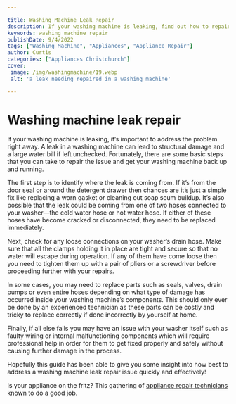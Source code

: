 ```yaml
---

title: Washing Machine Leak Repair
description: If your washing machine is leaking, find out how to repair the issue quickly and effectively by reading this post - learn more to get started now!
keywords: washing machine repair
publishDate: 9/4/2022
tags: ["Washing Machine", "Appliances", "Appliance Repair"]
author: Curtis
categories: ["Appliances Christchurch"]
cover: 
 image: /img/washingmachine/19.webp
 alt: 'a leak needing repaired in a washing machine'

---
```


# Washing machine leak repair

If your washing machine is leaking, it’s important to address the problem right away. A leak in a washing machine can lead to structural damage and a large water bill if left unchecked. Fortunately, there are some basic steps that you can take to repair the issue and get your washing machine back up and running. 

The first step is to identify where the leak is coming from. If it’s from the door seal or around the detergent drawer then chances are it’s just a simple fix like replacing a worn gasket or cleaning out soap scum buildup. It’s also possible that the leak could be coming from one of two hoses connected to your washer—the cold water hose or hot water hose. If either of these hoses have become cracked or disconnected, they need to be replaced immediately.

Next, check for any loose connections on your washer’s drain hose. Make sure that all the clamps holding it in place are tight and secure so that no water will escape during operation. If any of them have come loose then you need to tighten them up with a pair of pliers or a screwdriver before proceeding further with your repairs. 

In some cases, you may need to replace parts such as seals, valves, drain pumps or even entire hoses depending on what type of damage has occurred inside your washing machine’s components. This should only ever be done by an experienced technician as these parts can be costly and tricky to replace correctly if done incorrectly by yourself at home. 

Finally, if all else fails you may have an issue with your washer itself such as faulty wiring or internal malfunctioning components which will require professional help in order for them to get fixed properly and safely without causing further damage in the process. 

Hopefully this guide has been able to give you some insight into how best to address a washing machine leak repair issue quickly and effectively!

Is your appliance on the fritz? This gathering of <a href="/pages/appliance-repair-technicians/">appliance repair technicians</a> known to do a good job.